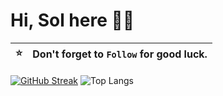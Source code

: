 # Hi, Sol here 👋🏻


| :star: | Don't forget to `Follow` for good luck. |
| :-------: | :-------------------------------------------------------------------------------------------------------- |


[![GitHub Streak](https://streak-stats.demolab.com?user=solahidris&theme=dark&hide_border=true)](https://git.io/streak-stats)
![Top Langs](https://github-readme-stats.vercel.app/api/top-langs/?username=solahidris&theme=dark&hide_border=true&layout=donut)


